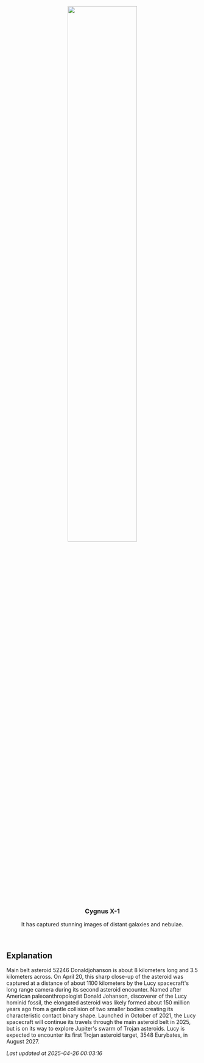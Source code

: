 <p align='center'>
    <img src='https://apod.nasa.gov/apod/image/2504/final_0798443319_dec.png' width='60%' />
    <h3 align="center">Cygnus X-1</h3>
    <p align="center">It has captured stunning images of distant galaxies and nebulae.</p>
</p>
<br/>

Explanation
--
Main belt asteroid 52246 Donaldjohanson is about 8 kilometers long and 3.5 kilometers across. On April 20, this sharp close-up of the asteroid was captured at a distance of about 1100 kilometers by the Lucy spacecraft's long range camera during its second asteroid encounter. Named after American paleoanthropologist Donald Johanson, discoverer of the Lucy hominid fossil, the elongated asteroid was likely formed about 150 million years ago from a gentle collision of two smaller bodies creating its characteristic contact binary shape. Launched in October of 2021, the Lucy spacecraft will continue its travels through the main asteroid belt in 2025, but is on its way to explore Jupiter's swarm of Trojan asteroids. Lucy is expected to encounter its first Trojan asteroid target, 3548 Eurybates, in August 2027.


*Last updated at 2025-04-26 00:03:16*
